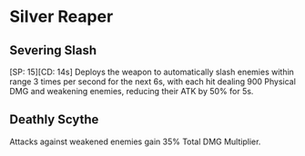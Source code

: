 # Silver Reaper

## Severing Slash

[SP: 15][CD: 14s] Deploys the weapon to automatically slash enemies within range 3 times per second for the next 6s, with each hit dealing 900 Physical DMG and weakening enemies, reducing their ATK by 50% for 5s.

## Deathly Scythe

Attacks against weakened enemies gain 35% Total DMG Multiplier.